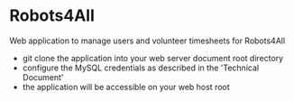 # Robots4All
Web application to manage users and volunteer timesheets for Robots4All

- git clone the application into your web server document root directory
- configure the MySQL credentials as described in the 'Technical Document'
- the application will be accessible on your web host root
